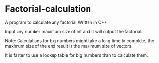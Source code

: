# Factorial-calculation
A program to calculate any factorial
Written in C++

Input any number maximum size of int and it will output the factorial.

Note: Calculations for big numbers might take a long time to complete, the maximum size of the end result is the maximum size of vectors.

It is faster to use a lookup table for big numbers than to calculate them.
